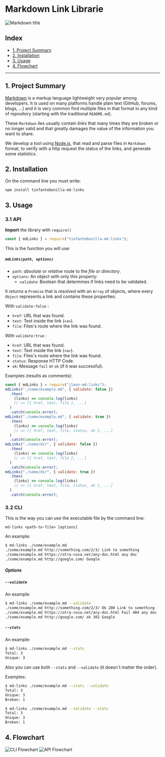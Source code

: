 # Markdown Link Librarie

![Markdown title](./BOG005-md-links/img/mdlinks.JPG)

## Index

- [1. Project Summary](#1-project-summary)
- [2. Installation](#2-installation)
- [3. Usage](#3-usage)
- [4. Flowchart](#4-flowchart)

---

## 1. Project Summary

[Markdown](https://es.wikipedia.org/wiki/Markdown) is a markup language lightweight very popular among developers. It is used on many platforms handle plain text (GitHub, forums, blogs, ...) and it is very common
find multiple files in that format in any kind of repository (starting with the traditional `README.md`).

These `Markdown` iles usually contain _links_ that
many times they are broken or no longer valid and that greatly damages the value of
the information you want to share.

We develop a tool using [Node.js](https://nodejs.org/), that read and parse files
in `Markdown` format, to verify with a http request the status of the links, and generate some statistics.

## 2. Installation

On the command line you must write:

```
npm install tinfantebonilla-md-links
```

## 3. Usage

### 3.1 API

**Import** the library with `require()`

```js
const { mdLinks } = require("tinfantebonilla-md-links");
```

This is the function you will use:

##### `mdLinks(path, options)`

- `path`: _absolute_ or _relative_ route to the _file_ or _directory_.
- `options`: An object with only this property:
  - `validate`: Boolean that determines if links need to be validated.

It _returns_ a `Promise` that is _resolved_ with an `Array` of objects, where every `Object` represents a link and contains these properties:

With `validate:false` :

- `href`: URL that was found.
- `text`: Text inside the link (`<a>`).
- `file`: Files's route where the link was found.

With `validate:true` :

- `href`: URL that was found.
- `text`: Text inside the link (`<a>`).
- `file`: Files's route where the link was found.
- `status`: Response HTTP Code.
- `ok`: Message `fail` or `ok` (if it was successful).

Examples (results as comments):

```js
const { mdLinks } = require("jleon-md-links");
mdLinks("./some/example.md", { validate: false })
  .then(
    (links) => console.log(links)
    // => [{ href, text, file }, ...]
  )
  .catch(console.error);
mdLinks("./some/example.md", { validate: true })
  .then(
    (links) => console.log(links)
    // => [{ href, text, file, status, ok }, ...]
  )
  .catch(console.error);
mdLinks("./some/dir", { validate: false })
  .then(
    (links) => console.log(links)
    // => [{ href, text, file }, ...]
  )
  .catch(console.error);
mdLinks("./some/dir", { validate: true })
  .then(
    (links) => console.log(links)
    // => [{ href, text, file, status, ok }, ...]
  )
  .catch(console.error);
```

### 3.2 CLI

This is the way you can use the executable file by the command line:

`md-links <path-to-file> [options]`

An example:

```sh
$ md-links ./some/example.md
./some/example.md http://something.com/2/3/ Link to something
./some/example.md https://otra-cosa.net/any-doc.html any doc
./some/example.md http://google.com/ Google
```

##### Options

##### `--validate`

An example:

```sh
$ md-links ./some/example.md --validate
./some/example.md http://something.com/2/3/ Ok 200 Link to something
./some/example.md https://otra-cosa.net/any-doc.html Fail 404 any doc
./some/example.md http://google.com/ ok 301 Google
```

##### `--stats`

An example:

```sh
$ md-links ./some/example.md --stats
Total: 3
Unique: 3
```

Also you can use both `--stats` and `--validate` (it doesn´t matter the order).

Examples:

```sh
$ md-links ./some/example.md --stats --validate
Total: 3
Unique: 3
Broken: 1
```

```sh
$ md-links ./some/example.md --validate --stats
Total: 3
Unique: 3
Broken: 1
```

## 4. Flowchart

![CLI Flowchart](./BOG005-md-links/img/Diagrama%20de%20Flujo%20API%20CLI.png)
![API Flowchart](./BOG005-md-links/img/Diagrama%20de%20Flujo%20CLI.png)
